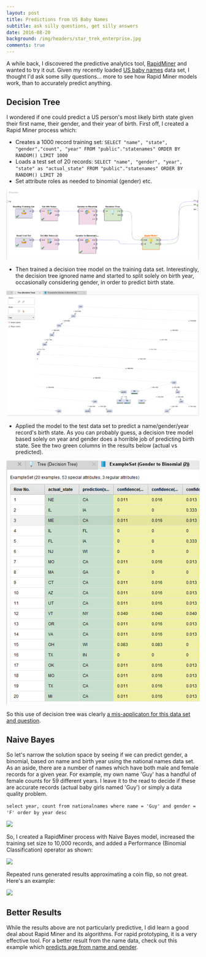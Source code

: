 ```yaml
---
layout: post
title: Predictions from US Baby Names
subtitle: ask silly questions, get silly answers
date: 2016-08-20
background: /img/headers/star_trek_enterprise.jpg
comments: true
---
```


A while back, I discovered the predictive analytics tool, [RapidMiner](https://rapidminer.com/) and wanted to try it out.  Given my recently loaded [US baby names](/2016/08/13/loading_babyname_data/) data set, I thought I'd ask some silly questions... more to see how Rapid Miner models work, than to accurately predict anything. 

## Decision Tree

I wondered if one could predict a US person's most likely birth state given their first name, their gender, and their year of birth. First off, I created a Rapid Miner process which:

* Creates a 1000 record training set:  ```SELECT "name", "state", "gender","count", "year" FROM "public"."statenames" ORDER BY RANDOM() LIMIT 1000```
* Loads a test set of 20 records: ```SELECT "name", "gender", "year", "state" as "actual_state" FROM "public"."statenames" ORDER BY RANDOM() LIMIT 20```
* Set attribute roles as needed to binomial (gender) etc.

<img src="/img/posts/rm_predict_state_process.png" class="img-fluid" />

* Then trained a decision tree model on the training data set.  Interestingly, the decision tree ignored name and started to split solely on birth year, occasionally considering gender, in order to predict birth state.

<img src="/img/posts/rm_predict_state_decision_tree.png" class="img-fluid" />

* Applied the model to the test data set to predict a name/gender/year record's birth state.  As you can probably guess, a decision tree model based solely on year and gender does a horrible job of predicting birth state.  See the two green columns in the results below (actual vs predicted).

<img src="/img/posts/rm_predict_state_results.png" class="img-fluid" />

So this use of decision tree was clearly [a mis-applicaton for this data set and question](http://community.rapidminer.com/t5/RapidMiner-Studio/Predictions-based-on-US-baby-names-data/m-p/33430/highlight/true#M23651).


## Naive Bayes

So let's narrow the solution space by seeing if we can predict gender, a binomial, based on name and birth year using the national names data set.  As an aside, there are a number of names which have both male and female records for a given year.  For example, my own name 'Guy' has a handful of female counts for 59 different years.  I leave it to the read to decide if these are accurate records (actual baby girls named 'Guy') or simply a data quality problem.

```select year, count from nationalnames where name = 'Guy' and gender = 'F' order by year desc```

<img src="/img/posts/rm_predict_gender_girls_guy.png" class="img-fluid" />

So, I created a RapidMiner process with Naive Bayes model, increased the training set size to 10,000 records, and added a Performance (Binomial Classification) operator as shown:

<img src="/img/posts/rm_predict_gender_process.png" class="img-fluid" />

Repeated runs generated results approximating a coin flip, so not great.  Here's an example:

<img src="/img/posts/rm_predict_gender_performance.png" class="img-fluid" />


## Better Results

While the results above are not particularly predictive, I did learn a good deal about Rapid Miner and its algorithms.  For rapid prototyping, it is a very effective tool.  For a better result from the name data, check out this example which [predicts age from name and gender](http://www.randalolson.com/2015/08/13/can-the-name-age-calculator-guess-how-old-you-are/).